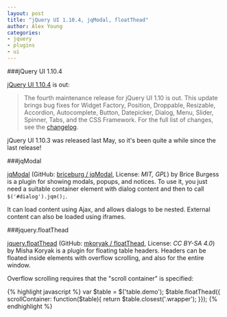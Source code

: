 ```yaml
---
layout: post
title: "jQuery UI 1.10.4, jqModal, floatThead"
author: Alex Young
categories:
- jquery
- plugins
- ui
---
```


###jQuery UI 1.10.4

[jQuery UI 1.10.4](http://blog.jqueryui.com/2014/01/jquery-ui-1-10-4/) is out:

> The fourth maintenance release for jQuery UI 1.10 is out. This update brings bug fixes for Widget Factory, Position, Droppable, Resizable, Accordion, Autocomplete, Button, Datepicker, Dialog, Menu, Slider, Spinner, Tabs, and the CSS Framework. For the full list of changes, see the [changelog](http://jqueryui.com/changelog/1.10.4/).

jQuery UI 1.10.3 was released last May, so it's been quite a while since the last release!

###jqModal

[jqModal](http://jquery.iceburg.net/jqModal/) (GitHub: [briceburg / jqModal](https://github.com/briceburg/jqModal), License: _MIT, GPL_) by Brice Burgess is a plugin for showing modals, popups, and notices.  To use it, you just need a suitable container element with dialog content and then to call `$('#dialog').jqm();`.

It can load content using Ajax, and allows dialogs to be nested.  External content can also be loaded using iframes.

###jquery.floatThead

[jquery.floatThead](https://github.com/mkoryak/floatThead) (GitHub: [mkoryak / floatThead](https://github.com/mkoryak/floatThead/), License: _CC BY-SA 4.0_) by Misha Koryak is a plugin for floating table headers.  Headers can be floated inside elements with overflow scrolling, and also for the entire window.

Overflow scrolling requires that the "scroll container" is specified:

{% highlight javascript %}
var $table = $('table.demo');
$table.floatThead({
  scrollContainer: function($table){
  return $table.closest('.wrapper');
}});
{% endhighlight %}

